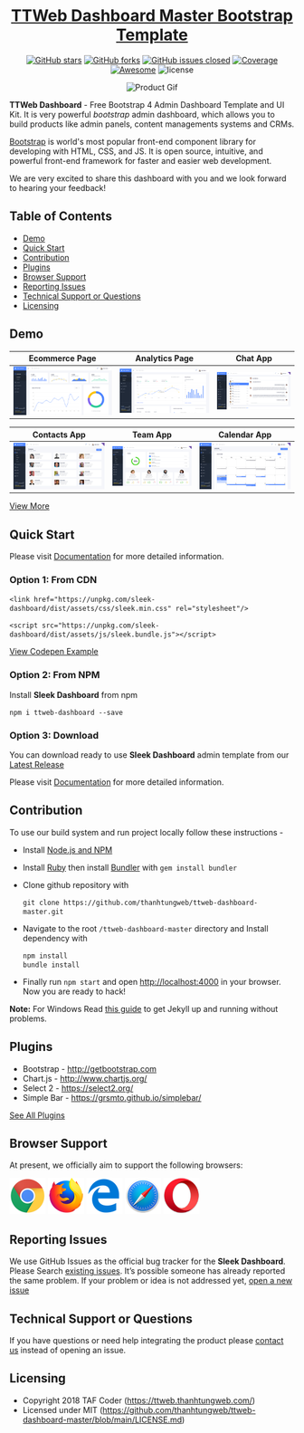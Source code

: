 <div align="center">
  
# <a href="https://ttweb.thanhtungweb.com/" target="_blank" rel="noopener noreferrer">TTWeb Dashboard Master Bootstrap Template</a>

</div>

<div align="center">

[![GitHub stars](https://img.shields.io/github/stars/thanhtungweb/ttweb-dashboard-master.svg?color="brightgreen"&style=flat-square)](https://github.com/thanhtungweb/ttweb-dashboard-master/stargazers)
[![GitHub forks](https://img.shields.io/github/forks/thanhtungweb/ttweb-dashboard-master.svg?color="success"&style=flat-square)](https://github.com/thanhtungweb/ttweb-dashboard-master/network)
[![GitHub issues closed](https://img.shields.io/github/issues-closed-raw/thanhtungweb/ttweb-dashboard-master.svg?color="orange"&style=flat-square)]() 
<a href="https://coveralls.io/github/chartjs/Chart.js?branch=master"><img src="https://img.shields.io/coveralls/chartjs/Chart.js.svg?&style=flat-square&maxAge=600" alt="Coverage"></a>
<a href="https://github.com/chartjs/awesome"><img src="https://awesome.re/badge-flat2.svg?&style=flat-square" alt="Awesome"></a>
![license](https://img.shields.io/badge/license-MIT-blue.svg?&style=flat-square)

</div>

<div align="center">

![Product Gif](src/assets/img/github/sleek.gif)

</div>

**TTWeb Dashboard** - Free Bootstrap 4 Admin Dashboard Template and UI Kit. It is very powerful *bootstrap* admin dashboard, which allows you to build products like admin panels, content managements systems and CRMs.

[Bootstrap](https://getbootstrap.com/) is world's most popular front-end component library for developing with HTML, CSS, and JS. It is open source, intuitive, and powerful front-end framework for faster and easier web development.

We are very excited to share this dashboard with you and we look forward to hearing your feedback!


## Table of Contents

- [Demo](#demo)
- [Quick Start](#quick-start)
- [Contribution](#contribution)
- [Plugins](#plugins)
- [Browser Support](#browser-support)
- [Reporting Issues](#reporting-issues)
- [Technical Support or Questions](#technical-support-or-questions)
- [Licensing](#licensing)

## Demo

| Ecommerce Page  | Analytics Page  | Chat App  |
|---|---|---|
| [![Ecommerce page](src/assets/img/github/ecommerce.png)](https://ttweb.thanhtungweb.com/)  | [![Analytics page](src/assets/img/github/analytics.png)](https://ttweb.thanhtungweb.com/analytics.html) | [![Chat page](src/assets/img/github/chat.png)](https://ttweb.thanhtungweb.com/chat.html)

| Contacts App  | Team App  | Calendar App  |
|---|---|---|
| [![Contacts page](src/assets/img/github/contacts.png)](https://ttweb.thanhtungweb.com/contacts.html)  | [![Team page](src/assets/img/github/team.png)](https://ttweb.thanhtungweb.com/team.html) | [![Calendar page](src/assets/img/github/calendar.png)](https://ttweb.thanhtungweb.com/calendar.html)

[View More](https://ttweb.thanhtungweb.com/)

## Quick Start
Please visit [Documentation](https://ttweb.thanhtungweb.com/quick-start.html) for more detailed information.

### Option 1: From CDN
```
<link href="https://unpkg.com/sleek-dashboard/dist/assets/css/sleek.min.css" rel="stylesheet"/>
```
```
<script src="https://unpkg.com/sleek-dashboard/dist/assets/js/sleek.bundle.js"></script>
```
[View Codepen Example](https://codepen.io/iamabdus/pen/rNavojp/)

### Option 2: From NPM
Install **Sleek Dashboard** from npm
```
npm i ttweb-dashboard --save
```

### Option 3: Download
You can download ready to use **Sleek Dashboard** admin template from our [Latest Release](https://github.thanhtungweb/ttweb-dashboard-master/releases)

Please visit [Documentation](https://ttweb.thanhtungweb.com/quick-start.html) for more detailed information.

## Contribution
To use our build system and run project locally follow these instructions -

- Install [Node.js and NPM](https://nodejs.org)
- Install [Ruby](https://www.ruby-lang.org/en/documentation/installation/) then install [Bundler](https://bundler.io/) with `gem install bundler`

- Clone github repository with
  ```
  git clone https://github.com/thanhtungweb/ttweb-dashboard-master.git
  ```


- Navigate to the root `/ttweb-dashboard-master` directory and Install dependency with
  ```
  npm install
  bundle install
  ```

- Finally run `npm start` and open [http://localhost:4000](http://localhost:4000) in your browser. Now you are ready to hack! 

 **Note:** For Windows Read [this guide](https://jekyllrb.com/docs/windows/) to get Jekyll up and running without problems.


## Plugins
* Bootstrap - http://getbootstrap.com
* Chart.js - 	http://www.chartjs.org/
* Select 2 - 	https://select2.org/
* Simple Bar - 	https://grsmto.github.io/simplebar/

[See All Plugins](https://ttweb.thanhtungweb.com/introduction.html)


## Browser Support

At present, we officially aim to support the following browsers:

<img src="src/assets/img/github/chrome.png" width="64" height="64"> <img src="src/assets/img/github/firefox.png" width="64" height="64"> <img src="src/assets/img/github/edge.png" width="64" height="64"> <img src="src/assets/img/github/safari.png" width="64" height="64"> <img src="src/assets/img/github/opera.png" width="64" height="64">

## Reporting Issues

We use GitHub Issues as the official bug tracker for the **Sleek Dashboard**. Please Search [existing issues](https://github.com/thanhtungweb/ttweb-dashboard-master/issues). It’s possible someone has already reported the same problem.
If your problem or idea is not addressed yet, [open a new issue](https://github.com/thanhtungweb/ttweb-dashboard-master/issues)

## Technical Support or Questions

If you have questions or need help integrating the product please [contact us](mailto:nttung.info@gmail.com) instead of opening an issue.

## Licensing

- Copyright 2018 TAF Coder (https://ttweb.thanhtungweb.com/)
- Licensed under MIT (https://github.com/thanhtungweb/ttweb-dashboard-master/blob/main/LICENSE.md)
